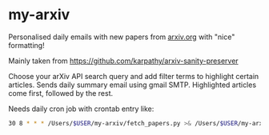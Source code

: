 # my-arxiv
Personalised daily emails with new papers from [arxiv.org](https://arxiv.org/) with "nice" formatting!

Mainly taken from https://github.com/karpathy/arxiv-sanity-preserver

Choose your arXiv API search query and add filter terms to highlight certain articles. Sends daily summary email using gmail SMTP. Highlighted articles come first, followed by the rest.

Needs daily cron job with crontab entry like:
```bash
30 8 * * * /Users/$USER/my-arxiv/fetch_papers.py >& /Users/$USER/my-arxiv/fetch_papers.log
```
